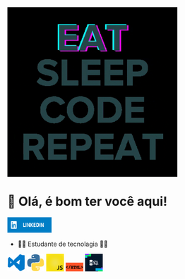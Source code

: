 <img src = "giphy.gif" width = "385" align = "top">

# 🖤 Olá, é bom ter você aqui!<br>
<a href = "https://www.linkedin.com/in/ariel-lara-correia-b66b16256/" >
    <img src="linkedin.svg" alt="linkedin" width = "100" height = "35">
</a>

- 👨‍🎓 Estudante de tecnolagia 👨‍💻 


<div>
  <img src = "vscode(1).gif" width = "40"  height = "40">
  <img src = "python (1).gif" width = "40"  height = "40">
  <img src = "js (1).gif" width = "40"  height = "40">
  <img src = "html(1).gif" width = "40"  height = "20">
  <img src = "bd.gif" width = "40"  height = "40">
</div>


